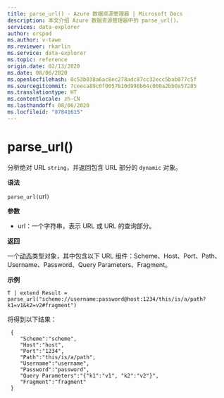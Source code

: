 ```yaml
---
title: parse_url() - Azure 数据资源管理器 | Microsoft Docs
description: 本文介绍 Azure 数据资源管理器中的 parse_url()。
services: data-explorer
author: orspod
ms.author: v-tawe
ms.reviewer: rkarlin
ms.service: data-explorer
ms.topic: reference
origin.date: 02/13/2020
ms.date: 08/06/2020
ms.openlocfilehash: 0c53b038a6ac8ec278adc87cc32ecc5bab077c5f
ms.sourcegitcommit: 7ceeca89c0f0057610d998b64c000a2bb0a57285
ms.translationtype: HT
ms.contentlocale: zh-CN
ms.lasthandoff: 08/06/2020
ms.locfileid: "87841615"
---
```

# <a name="parse_url"></a>parse_url()

分析绝对 URL `string`，并返回包含 URL 部分的 `dynamic` 对象。


**语法**

`parse_url(`url`)`

**参数**

* url：一个字符串，表示 URL 或 URL 的查询部分。

**返回**

一个[动态](./scalar-data-types/dynamic.md)类型对象，其中包含以下 URL 组件：Scheme、Host、Port、Path、Username、Password、Query Parameters、Fragment。

**示例**

```kusto
T | extend Result = parse_url("scheme://username:password@host:1234/this/is/a/path?k1=v1&k2=v2#fragment")
```

将得到以下结果：

```
 {
    "Scheme":"scheme",
    "Host":"host",
    "Port":"1234",
    "Path":"this/is/a/path",
    "Username":"username",
    "Password":"password",
    "Query Parameters":"{"k1":"v1", "k2":"v2"}",
    "Fragment":"fragment"
 }
```
